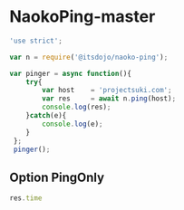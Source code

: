 # NaokoPing-master

```javascript
'use strict';

var n = require('@itsdojo/naoko-ping');

var pinger = async function(){
    try{
        var host    = 'projectsuki.com';
        var res     = await n.ping(host);
        console.log(res);
    }catch(e){
        console.log(e);
    }
 };
 pinger();
```

## Option PingOnly
```javascript
res.time
```


